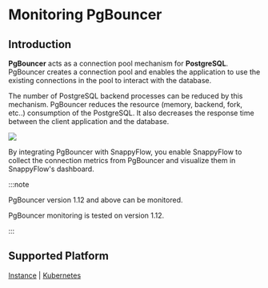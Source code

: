 # Monitoring PgBouncer

## Introduction

**PgBouncer** acts as a connection pool mechanism for **PostgreSQL**. PgBouncer creates a connection pool and enables the application to use the existing connections in the pool to interact with the database. 

The number of PostgreSQL backend processes can be reduced by this mechanism. PgBouncer reduces the resource (memory, backend, fork, etc..) consumption of the PostgreSQL. It also decreases the response time between the client application and the database.

<img src="/img/integration/pgBouncer/image_4.png" />

By integrating PgBouncer with SnappyFlow, you enable SnappyFlow to collect the connection metrics from PgBouncer and visualize them in SnappyFlow's dashboard.

:::note

PgBouncer version 1.12 and above can be monitored.

PgBouncer monitoring is tested on version 1.12.

:::



## Supported Platform

[Instance](/docs/sidebar-sf-selfhosted-turbo/Integrations/pgBouncer/pgBouncer_on_instance) | [Kubernetes](/docs/sidebar-sf-selfhosted-turbo/Integrations/pgBouncer/pgBouncer_in_kubernetes)
